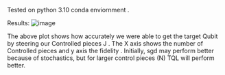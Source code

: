 Tested on python 3.10 conda enviornment .

Results: ![image](https://github.com/Sherif-Granak/QC/assets/98091004/47bfe165-941d-4310-853e-3a3c8e5a61f0)



The above plot shows how accurately we were able to get the target Qubit by steering our Controlled pieces J . The X axis shows the number of Controlled pieces and y axis the fidelity . 
Initially, sgd may perform better because of stochastics, but for larger control pieces (N) TQL will perform better.



